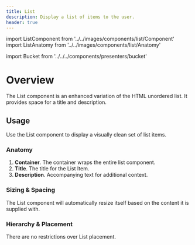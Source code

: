```yaml
---
title: List
description: Display a list of items to the user.
header: true
---
```


import ListComponent from '../../images/components/list/Component'
import ListAnatomy from '../../images/components/list/Anatomy'

import Bucket from '../../../components/presenters/bucket'

<div className="bucket__container">
  <Bucket type="sketch" url="https://docs.royalnavy.io/design-system.sketch" />
  <Bucket type="storybook" url="https://storybook.royalnavy.io/?path=/docs/list--default" />
</div>


# Overview

<ListComponent />

The List component is an enhanced variation of the HTML unordered list. It provides space for a title and description.

## Usage
Use the List component to display a visually clean set of list items.

### Anatomy

<ListAnatomy />

1. **Container**. The container wraps the entire list component.
2. **Title**. The title for the List Item.
3. **Description**. Accompanying text for additional context.

### Sizing & Spacing
The List component will automatically resize itself based on the content it is supplied with.

### Hierarchy & Placement
There are no restrictions over List placement.
